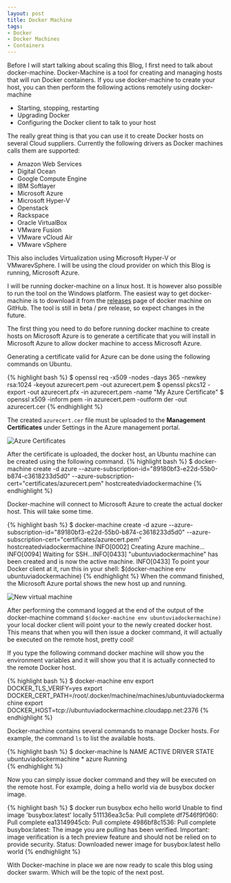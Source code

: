```yaml
---
layout: post
title: Docker Machine
tags:
- Docker
- Docker Machines
- Containers
---
```


Before I will start talking about scaling this Blog, I first need to talk about docker-machine. Docker-Machine is a tool for creating and managing hosts that will run Docker containers. If you use docker-machine to create your host, you can then perform the following actions remotely using docker-machine  

* Starting, stopping, restarting
* Upgrading Docker
* Configuring the Docker client to talk to your host

The really great thing is that you can use it to create Docker hosts on several Cloud suppliers. Currently the following drivers as Docker machines calls them are supported:

* Amazon Web Services
* Digital Ocean
* Google Compute Engine
* IBM Softlayer
* Microsoft Azure
* Microsoft Hyper-V
* Openstack
* Rackspace
* Oracle VirtualBox
* VMware Fusion
* VMware vCloud Air
* VMware vSphere

This also includes Virtualization using Microsoft Hyper-V or VMwarevSphere. I will be using the cloud provider on which this Blog is running, Microsoft Azure.

I will be running docker-machine on a linux host. It is however also possible to run the tool on the Windows platform. The easiest way to get docker-machine is to download it from the [releases](https://github.com/docker/machine/releases) page of docker machine on GitHub. The tool is still in beta / pre release, so expect changes in the future.

The first thing you need to do before running docker machine to create hosts on Microsoft Azure is to generate a certificate that you will install in Microsoft Azure to allow docker machine to access Microsoft Azure.

Generating a certificate valid for Azure can be done using the following commands on Ubuntu.


{% highlight bash %}
$ openssl req -x509 -nodes -days 365 -newkey rsa:1024 -keyout azurecert.pem -out azurecert.pem
$ openssl pkcs12 -export -out azurecert.pfx -in azurecert.pem -name "My Azure Certificate"
$ openssl x509 -inform pem -in azurecert.pem -outform der -out azurecert.cer
{% endhighlight %}

The created ```azurecert.cer``` file must be uploaded to the **Management Certificates** under Settings in the Azure management portal. 

![Azure Certificates](../../../img/AzureCertificates.JPG)

After the certificate is uploaded, the docker host, an Ubuntu machine can be created using the following command.
{% highlight bash %}
$ docker-machine create -d azure --azure-subscription-id="89180bf3-e22d-55b0-b874-c3618233d5d0" 
   --azure-subscription-cert="certificates/azurecert.pem" hostcreatedviadockermachine
{% endhighlight %}

Docker-machine will connect to Microsoft Azure to create the actual docker host. This will take some time.

{% highlight bash %}
$ docker-machine create -d azure --azure-subscription-id="89180bf3-e22d-55b0-b874-c3618233d5d0"
  --azure-subscription-cert="certificates/azurecert.pem" hostcreatedviadockermachine
INFO[0002] Creating Azure machine...
INFO[0094] Waiting for SSH...INFO[0433] "ubuntuviadockermachine" has been created and is now the active machine.
INFO[0433] To point your Docker client at it, run this in your shell: $(docker-machine env ubuntuviadockermachine)
{% endhighlight %}
When the command finished, the Microsoft Azure portal shows the new host up and running.

![New virtual machine](../../../img/NewlyVirtualMachineViaDockerMacine.JPG)

After performing the command logged at the end of the output of the docker-machine command ```$(docker-machine env ubuntuviadockermachine) ``` your local docker client will point your to the newly created docker host. This means that when you will then issue a docker command, it will actually be executed on the remote host, pretty cool!

If you type the following command docker machine will show you the environment variables and it will show you that it is actually connected to the remote Docker host.

{% highlight bash %}
$ docker-machine env
export DOCKER_TLS_VERIFY=yes
export DOCKER_CERT_PATH=/root/.docker/machine/machines/ubuntuviadockermachine
export DOCKER_HOST=tcp://ubuntuviadockermachine.cloudapp.net:2376
{% endhighlight %}

Docker-machine contains several commands to manage Docker hosts. For example, the command ```ls``` to list the available hosts.

{% highlight bash %}
$ docker-machine ls
NAME                   ACTIVE   DRIVER   STATE
ubuntuviadockermachine *        azure    Running   
{% endhighlight %}

Now you can simply issue docker command and they will be executed on the remote host. For example, doing a hello world via de busybox docker image.

{% highlight bash %}
$ docker run busybox echo hello world
Unable to find image 'busybox:latest' locally
511136ea3c5a: Pull complete
df7546f9f060: Pull complete
ea13149945cb: Pull complete
4986bf8c1536: Pull complete
busybox:latest: The image you are pulling has been verified. 
   Important: image verification is a tech preview feature and should not be relied on to provide security.
Status: Downloaded newer image for busybox:latest
hello world
{% endhighlight %}

With Docker-machine in place we are now ready to scale this blog using docker swarm. Which will be the topic of the next post.